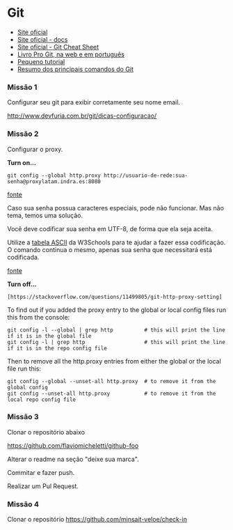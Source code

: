 # Git

- [Site oficial](http://git-scm.com/)
- [Site oficial - docs](http://git-scm.com/docs)
- [Site oficial - Git Cheat Sheet](https://education.github.com/git-cheat-sheet-education.pdf)
- [Livro Pro Git, na web e em português](http://git-scm.com/book/pt-br/)
- [Pequeno tutorial](http://www.devfuria.com.br/git/)
- [Resumo dos principais comandos do Git](http://www.devfuria.com.br/git/resumo/)


### Missão 1

Configurar seu git para exibir corretamente seu nome email.

http://www.devfuria.com.br/git/dicas-configuracao/


### Missão 2

Configurar o proxy.

__Turn on...__

    git config --global http.proxy http://usuario-de-rede:sua-senha@proxylatam.indra.es:8080

[fonte](https://www.freecodecamp.org/forum/t/git-behind-a-proxy-server/13187)

Caso sua senha possua caracteres especiais, pode não funcionar. Mas não tema, temos uma solução.

Você deve codificar sua senha em UTF-8, de forma que ela seja aceita.

Utilize a [tabela ASCII](https://www.w3schools.com/tags/ref_urlencode.asp) da W3Schools para te ajudar a fazer essa codificação. O comando continua o mesmo, apenas sua senha que necessitará está codificada.

[fonte](https://askubuntu.com/questions/60217/apt-get-update-with-an-in-password-error)

__Turn off...__

    [https://stackoverflow.com/questions/11499805/git-http-proxy-setting]


To find out if you added the proxy entry to the global or local config files run this from the console:

    git config -l --global | grep http          # this will print the line if it is in the global file
    git config -l | grep http                   # this will print the line if it is in the repo config file

Then to remove all the http.proxy entries from either the global or the local file run this:

    git config --global --unset-all http.proxy  # to remove it from the global config
    git config --unset-all http.proxy           # to remove it from the local repo config file


### Missão 3

Clonar o repositório abaixo

https://github.com/flaviomicheletti/github-foo

Alterar o readme na seção "deixe sua marca".

Commitar e fazer push.

Realizar um Pul Request.


### Missão 4

Clonar o repositório https://github.com/minsait-veloe/check-in

